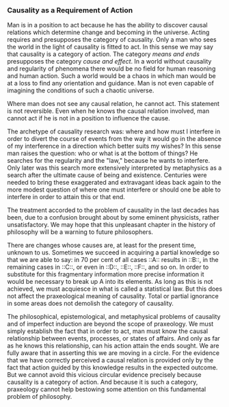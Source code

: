 ### Causality as a Requirement of Action

Man is in a position to act because he has the ability to discover causal relations which determine change and becoming in the universe. Acting requires and presupposes the category of causality. Only a man who sees the world in the light of causality is fitted to act. In this sense we may say that causality is a category of action. The category _means and ends_ presupposes the category _cause and effect_. In a world without causality and regularity of phenomena there would be no field for human reasoning and human action. Such a world would be a chaos in which man would be at a loss to find any orientation and guidance. Man is not even capable of imagining the conditions of such a chaotic universe.

Where man does not see any causal relation, he cannot act. This statement is not reversible. Even when he knows the causal relation involved, man cannot act if he is not in a position to influence the cause.

The archetype of causality research was: where and how must I interfere in order to divert the course of events from the way it would go in the absence of my interference in a direction which better suits my wishes? In this sense man raises the question: who or what is at the bottom of things? He searches for the regularity and the "law," because he wants to interfere. Only later was this search more extensively interpreted by metaphysics as a search after the ultimate cause of being and existence. Centuries were needed to bring these exaggerated and extravagant ideas back again to the more modest question of where one must interfere or should one be able to interfere in order to attain this or that end.

The treatment accorded to the problem of causality in the last decades has been, due to a confusion brought about by some eminent physicists, rather unsatisfactory. We may hope that this unpleasant chapter in the history of philosophy will be a warning to future philosophers.

There are changes whose causes are, at least for the present time, unknown to us. Sometimes we succeed in acquiring a partial knowledge so that we are able to say: in 70 per cent of all cases ::A:: results in ::B::, in the remaining cases in ::C::, or even in ::D::, ::E::, ::F::, and so on. In order to substitute for this fragmentary information more precise information it would be necessary to break up A into its elements. As long as this is not achieved, we must acquiesce in what is called a statistical law. But this does not affect the praxeological meaning of causality. Total or partial ignorance in some areas does not demolish the category of causality.

The philosophical, epistemological, and metaphysical problems of causality and of imperfect induction are beyond the scope of praxeology. We must simply establish the fact that in order to act, man must know the causal relationship between events, processes, or states of affairs. And only as far as he knows this relationship, can his action attain the ends sought. We are fully aware that in asserting this we are moving in a circle. For the evidence that we have correctly perceived a causal relation is provided only by the fact that action guided by this knowledge results in the expected outcome. But we cannot avoid this vicious circular evidence precisely because causality is a category of action. And because it is such a category, praxeology cannot help bestowing some attention on this fundamental problem of philosophy.